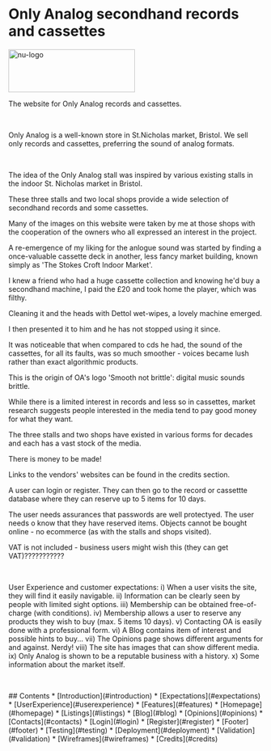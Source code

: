 # Only Analog secondhand records and cassettes

<img src="https://www.bristolcybersolutions.co.uk/uploads/1/4/4/2/144286628/oa-logo-11-july-2023_orig.jpg?raw=true" width="250" height="85" id="nu-logo" title="nu-logo" alt="nu-logo">
<br>
<p>The website for Only Analog records and cassettes.</p>
<br>
<p>Only Analog is a well-known store in St.Nicholas market, Bristol. We sell only records and cassettes, preferring the sound of analog formats.</p>
<br>
<p>
The idea of the Only Analog stall was inspired by various existing stalls in 
the indoor St. Nicholas market in Bristol. 

These three stalls and two local shops
provide a wide selection of secondhand records and some cassettes.

Many of the images on this website were taken by me at those shops 
with the cooperation of the owners who all expressed an interest in
the project.

A re-emergence of my liking for the anlogue sound was started by finding
a once-valuable cassette deck in another, less fancy market building,
known simply as 'The Stokes Croft Indoor Market'. 

I knew a friend who had a huge cassette collection and knowing he'd buy 
a secondhand machine, I paid the £20 and took home the player, which was filthy. 

Cleaning it and the heads with Dettol wet-wipes, a lovely machine emerged.

I then presented it to him and he has not stopped using it since.

It was noticeable that when compared to cds he had, the sound of the
cassettes, for all its faults, was so much smoother - voices became 
lush rather than exact algorithmic products.

This is the origin of OA's logo 'Smooth not brittle': digital
music sounds brittle.

While there is a limited interest in records and less so in cassettes,
market research suggests people interested in the media tend to pay good 
money for what they want.

The three stalls and two shops have existed in various forms for decades
and each has a vast stock of the media.

There is money to be made!

Links to the vendors' websites can be found in the credits section.

A user can login or register. They can then go to the record or cassettte
database where they can reserve up to 5 items for 10 days.

The user needs assurances that passwords are well protectyed.
The user needs o know that they have reserved items.
Objects cannot be bought online - no ecommerce (as with the stalls and shops visited).

VAT is not included - business users might wish this (they can get VAT)???????????
</p>
<br>
<p>
User Experience and customer expectations:
i) When a user visits the site, they will find it easily navigable.
ii) Information can be clearly seen by people with limited sight options.
iii) Membership can be obtained free-of-charge (with conditions).
iv) Membership allows a user to reserve any products they wish to buy (max. 5 items 10 days).
v) Contacting OA is easily done with a professional form.
vi) A Blog contains item of interest and possible hints to buy...
vii) The Opinions page shows different arguments for and against. Nerdy!
viii) The site has images that can show different media.
ix) Only Analog is shown to be a reputable business with a history.
x) Some information about the market itself.
</p>
<br>
<p>
## Contents
* [Introduction](#introduction)
* [Expectations](#expectations)
* [UserExperience](#userexperience)
* [Features](#features)
    * [Homepage](#homepage)
    * [Listings](#listings)
    * [Blog](#blog)
    * [Opinions](#opinions)
    * [Contacts](#contacts)
    * [Login](#login)
    * [Register](#register)
    * [Footer](#footer)
* [Testing](#testing)
* [Deployment](#deployment)
* [Validation](#validation)
* [Wireframes](#wireframes)
* [Credits](#credits)
</p>


